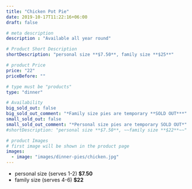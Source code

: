 ```yaml
---
title: "Chicken Pot Pie"
date: 2019-10-17T11:22:16+06:00
draft: false

# meta description
description : "Available all year round"

# Product Short Description
shortDescription: "personal size **$7.50**, family size **$25**"

# product Price
price: "22"
priceBefore: ""

# type must be "products"
type: "dinner"

# Availability
big_sold_out: false
big_sold_out_comment: "*Family size pies are temporary **SOLD OUT***"
small_sold_out: false
small_sold_out_comment: "*Personal size pies are temporary SOLD OUT*"
#shortDescription: "personal size **$7.50**, ~~family size **$22**~~"

# product Images
# first image will be shown in the product page
images:
  - image: "images/dinner-pies/chicken.jpg"
---
```


- personal size (serves 1-2) **$7.50**
- family size (serves 4-6) **$22**